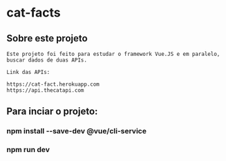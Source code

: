 # cat-facts

## Sobre este projeto
```
Este projeto foi feito para estudar o framework Vue.JS e em paralelo, buscar dados de duas APIs.

Link das APIs:

https://cat-fact.herokuapp.com
https://api.thecatapi.com
```
## Para inciar o projeto:
### npm install --save-dev @vue/cli-service
### npm run dev

